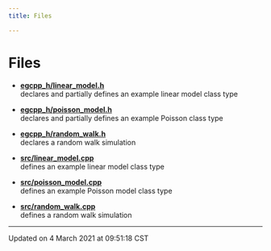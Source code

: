 ```yaml
---
title: Files

---
```


# Files















- **[egcpp_h/linear_model.h](/eg-cpp-library/docs/api/files/linear__model_8h/#file-linear_model.h)** <br>declares and partially defines an example linear model class type 



- **[egcpp_h/poisson_model.h](/eg-cpp-library/docs/api/files/poisson__model_8h/#file-poisson_model.h)** <br>declares and partially defines an example Poisson class type 



- **[egcpp_h/random_walk.h](/eg-cpp-library/docs/api/files/random__walk_8h/#file-random_walk.h)** <br>declares a random walk simulation 















- **[src/linear_model.cpp](/eg-cpp-library/docs/api/files/linear__model_8cpp/#file-linear_model.cpp)** <br>defines an example linear model class type 



- **[src/poisson_model.cpp](/eg-cpp-library/docs/api/files/poisson__model_8cpp/#file-poisson_model.cpp)** <br>defines an example Poisson model class type 



- **[src/random_walk.cpp](/eg-cpp-library/docs/api/files/random__walk_8cpp/#file-random_walk.cpp)** <br>defines a random walk simulation 







-------------------------------

Updated on  4 March 2021 at 09:51:18 CST
